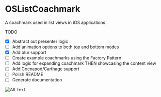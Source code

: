 # OSListCoachmark

A coachmark used in list views in iOS applications

TODO
* [X] Abstract out presenter logic
* [ ] Add animation options to both top and bottom modes
* [X] Add blur support
* [ ] Create example coachmarks using the Factory Pattern
* [ ] Add logic for expanding coachmark THEN showcasing the content view
* [ ] Add Cocoapod/Carthage support
* [ ] Polish README
* [ ] Generate documentation

![Alt Text](https://github.com/AamirAnwar/OSListCoachmark/blob/master/Docs/images/demo.gif)
